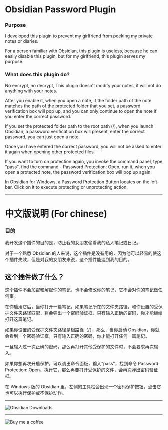 # Obsidian Password Plugin

### Purpose

I developed this plugin to prevent my girlfriend from peeking my private notes or diaries.  

For a person familiar with Obsidian, this plugin is useless, because he can easily disable this plugin, but for my girlfriend, this plugin serves my purpose.  

### What does this plugin do?

No encrypt, no decrypt, This plugin doesn't modify your notes, it will not do anything with your notes.  

After you enable it, when you open a note, if the folder path of the note matches the path of the protected folder that you set, a password verification box will pop up, and you can only continue to open the note if you enter the correct password.  

If you set the protected folder path to the root path (/), when you launch Obsidian, a password verification box will present, enter the correct password, you can just open a note.  

Once you have entered the correct password, you will not be asked to enter it again when opening other protected files.  

If you want to turn on protection again, you invoke the command panel, type "pass", find the command - Password Protection: Open, run it, when you open a protected note, the password verification box will pop up again.  

In Obsidian for Windows, a Password Protection Button locates on the left-bar. Click on it to execute protecting or unprotecting action.

------  

# 中文版说明 (For chinese)

### 目的

我开发这个插件的目的是，防止我的女朋友偷看我的私人笔记或日记。  

对于一个熟悉 Obsidian 的人来说，这个插件是没有用的，因为他可以轻易的使这个插件失效，但是对我的女朋友来说，这个插件能达到我的目的。  

## 这个插件做了什么？

这个插件不会加密和解密你的笔记，也不会修改你的笔记，它不会对你的笔记做任何事。  

在你启用它后，当你打开一篇笔记，如果笔记所在的文件夹路径，和你设置的受保护文件夹路径匹配，将会弹出一个密码验证框，只有输入正确的密码，你才能继续打开这篇笔记。

如果你设置的受保护文件夹路径是根路径（/），那么，当你启动 Obsidian，你就会看到一个密码验证框，只有输入正确的密码，你才能打开任何一篇笔记。

一旦输入过一次正确的密码，那么再打开其他受保护的文件时，不会要求再次输入。

如果你想再次开启保护，可以调出命令面板，输入“pass”，找到命令 Password Protection: Open，执行它，那么再要打开受保护的文件，会再次弹出密码验证框。

在 Windows 版的 Obsidian 里，左侧的工具栏会出现一个密码保护按钮，点击它也可以执行保护或不保护动作。

------  

![Obsidian Downloads](https://img.shields.io/badge/dynamic/json?logo=obsidian&color=%23483699&label=downloads&query=%24%5B%22obsidian-password%22%5D.downloads&url=https%3A%2F%2Fraw.githubusercontent.com%2Fobsidianmd%2Fobsidian-releases%2Fmaster%2Fcommunity-plugin-stats.json)  

------  

![Buy me a coffee](https://bmc.link/qing3962)  
